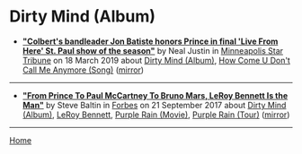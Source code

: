# Dirty Mind (Album)

 - [**"Colbert's bandleader Jon Batiste honors Prince in final 'Live From Here' St. Paul show of the season"**](http://www.startribune.com/colbert-s-bandleader-jon-batiste-honors-prince-in-live-from-here-s-last-st-paul-show-of-the-season/507271362/) by Neal Justin in [Minneapolis Star Tribune](http://www.startribune.com/) on 18 March 2019 about [Dirty Mind (Album)](https://bjmdotnet.github.io/pr1nc3/topics/album/dirty-mind/), [How Come U Don't Call Me Anymore (Song)](https://bjmdotnet.github.io/pr1nc3/topics/song/how-come-u-don-t-call-me-anymore/) ([mirror](https://web.archive.org/web/*/http://www.startribune.com/colbert-s-bandleader-jon-batiste-honors-prince-in-live-from-here-s-last-st-paul-show-of-the-season/507271362/))

----

 - [**"From Prince To Paul McCartney To Bruno Mars, LeRoy Bennett Is the Man"**](https://www.forbes.com/sites/stevebaltin/2017/09/21/from-prince-to-paul-mccartney-to-bruno-mars-leroy-bennett-is-the-man/) by Steve Baltin in [Forbes](https://www.forbes.com/) on 21 September 2017 about [Dirty Mind (Album)](https://bjmdotnet.github.io/pr1nc3/topics/album/dirty-mind/), [LeRoy Bennett](https://bjmdotnet.github.io/pr1nc3/topics/leroy-bennett/), [Purple Rain (Movie)](https://bjmdotnet.github.io/pr1nc3/topics/movie/purple-rain/), [Purple Rain (Tour)](https://bjmdotnet.github.io/pr1nc3/topics/tour/purple-rain/) ([mirror](https://web.archive.org/web/*/https://www.forbes.com/sites/stevebaltin/2017/09/21/from-prince-to-paul-mccartney-to-bruno-mars-leroy-bennett-is-the-man/))

----

[Home](../)
